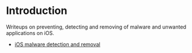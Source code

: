 # Introduction

Writeups on preventing, detecting and removing of malware and unwanted applications on iOS.

* [iOS malware detection and removal](cleaning.md)
